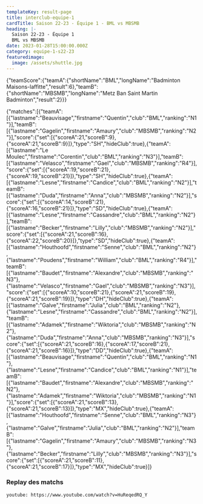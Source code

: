 ```yaml
---
templateKey: result-page
title: interclub-equipe-1
cardTitle: Saison 22-23 - Équipe 1 - BML vs MBSMB
heading: |-
  Saison 22-23 - Équipe 1
  BML vs MBSMB
date: 2023-01-28T15:00:00.000Z
category: equipe-1-s22-23
featuredimage:
  image: /assets/shuttle.jpg
---
```

<teamscoreboard>{"teamScore":{"teamA":{"shortName":"BML","longName":"Badminton Maisons-laffitte","result":6},"teamB":{"shortName":"MBSMB","longName":"Metz Ban Saint Martin Badminton","result":2}}}</teamscoreboard>

<scoreboard>{"matches":[{"teamA":[{"lastname":"Beauvisage","firstname":"Quentin","club":"BML","ranking":"N1"}],"teamB":[{"lastname":"Gagelin","firstname":"Amaury","club":"MBSMB","ranking":"N2"}],"score":{"set":[{"scoreA":21,"scoreB":9},{"scoreA":21,"scoreB":9}]},"type":"SH","hideClub":true},{"teamA":[{"lastname":"Le Moulec","firstname":"Corentin","club":"BML","ranking":"N3"}],"teamB":[{"lastname":"Velasco","firstname":"Gael","club":"MBSMB","ranking":"R4"}],"score":{"set":[{"scoreA":19,"scoreB":21},{"scoreA":19,"scoreB":21}]},"type":"SH","hideClub":true},{"teamA":[{"lastname":"Lesne","firstname":"Candice","club":"BML","ranking":"N2"}],"teamB":[{"lastname":"Duda","firstname":"Anna","club":"MBSMB","ranking":"N2"}],"score":{"set":[{"scoreA":14,"scoreB":21},{"scoreA":16,"scoreB":21}]},"type":"SD","hideClub":true},{"teamA":[{"lastname":"Lesne","firstname":"Cassandre","club":"BML","ranking":"N2"}],"teamB":[{"lastname":"Becker","firstname":"Lilly","club":"MBSMB","ranking":"N2"}],"score":{"set":[{"scoreA":21,"scoreB":16},{"scoreA":22,"scoreB":20}]},"type":"SD","hideClub":true},{"teamA":[{"lastname":"Houthoofd","firstname":"Senne","club":"BML","ranking":"N2"},{"lastname":"Poudens","firstname":"William","club":"BML","ranking":"R4"}],"teamB":[{"lastname":"Baudet","firstname":"Alexandre","club":"MBSMB","ranking":"N3"},{"lastname":"Velasco","firstname":"Gael","club":"MBSMB","ranking":"N3"}],"score":{"set":[{"scoreA":10,"scoreB":21},{"scoreA":21,"scoreB":19},{"scoreA":21,"scoreB":19}]},"type":"DH","hideClub":true},{"teamA":[{"lastname":"Galve","firstname":"Julia","club":"BML","ranking":"N2"},{"lastname":"Lesne","firstname":"Cassandre","club":"BML","ranking":"N2"}],"teamB":[{"lastname":"Adamek","firstname":"Wiktoria","club":"MBSMB","ranking":"N2"},{"lastname":"Duda","firstname":"Anna","club":"MBSMB","ranking":"N3"}],"score":{"set":[{"scoreA":21,"scoreB":16},{"scoreA":17,"scoreB":21},{"scoreA":21,"scoreB":16}]},"type":"DD","hideClub":true},{"teamA":[{"lastname":"Beauvisage","firstname":"Quentin","club":"BML","ranking":"N1"},{"lastname":"Lesne","firstname":"Candice","club":"BML","ranking":"N1"}],"teamB":[{"lastname":"Baudet","firstname":"Alexandre","club":"MBSMB","ranking":"N2"},{"lastname":"Adamek","firstname":"Wiktoria","club":"MBSMB","ranking":"N1"}],"score":{"set":[{"scoreA":21,"scoreB":13},{"scoreA":21,"scoreB":13}]},"type":"MX","hideClub":true},{"teamA":[{"lastname":"Houthoofd","firstname":"Senne","club":"BML","ranking":"N3"},{"lastname":"Galve","firstname":"Julia","club":"BML","ranking":"N2"}],"teamB":[{"lastname":"Gagelin","firstname":"Amaury","club":"MBSMB","ranking":"N3"},{"lastname":"Becker","firstname":"Lilly","club":"MBSMB","ranking":"N3"}],"score":{"set":[{"scoreA":21,"scoreB":11},{"scoreA":21,"scoreB":17}]},"type":"MX","hideClub":true}]}</scoreboard>

### R﻿eplay des matchs

`youtube: https://www.youtube.com/watch?v=HuReqedRQ_Y`